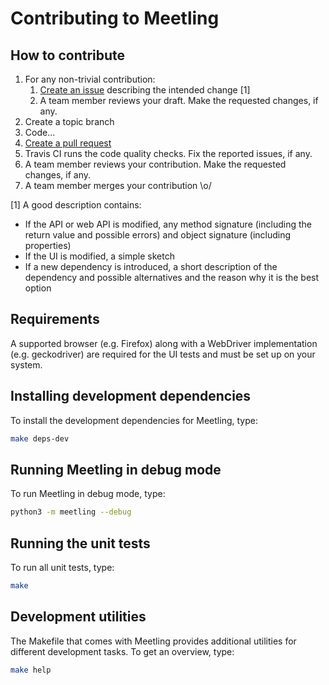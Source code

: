 # Contributing to Meetling

## How to contribute

1. For any non-trivial contribution:
   1. [Create an issue](https://github.com/NoyaInRain/meetling/issues) describing the intended
      change [1]
   2. A team member reviews your draft. Make the requested changes, if any.
2. Create a topic branch
3. Code...
4. [Create a pull request](https://github.com/NoyaInRain/meetling/pulls)
5. Travis CI runs the code quality checks. Fix the reported issues, if any.
6. A team member reviews your contribution. Make the requested changes, if any.
7. A team member merges your contribution \o/

[1] A good description contains:

* If the API or web API is modified, any method signature (including the return value and possible
  errors) and object signature (including properties)
* If the UI is modified, a simple sketch
* If a new dependency is introduced, a short description of the dependency and possible alternatives
  and the reason why it is the best option

## Requirements

A supported browser (e.g. Firefox) along with a WebDriver implementation (e.g. geckodriver) are
required for the UI tests and must be set up on your system.

## Installing development dependencies

To install the development dependencies for Meetling, type:

```sh
make deps-dev
```

## Running Meetling in debug mode

To run Meetling in debug mode, type:

```sh
python3 -m meetling --debug
```

## Running the unit tests

To run all unit tests, type:

```sh
make
```

## Development utilities

The Makefile that comes with Meetling provides additional utilities for different development tasks.
To get an overview, type:

```sh
make help
```
